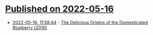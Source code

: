 # [Published on 2022-05-16](index.md)

* [2022-05-16, 11:58:44](https://news.ycombinator.com/item?id=31395921) - [The Delicious Origins of the Domesticated Blueberry (2016)](https://daily.jstor.org/delicious-origins-of-domesticated-blueberry/)
